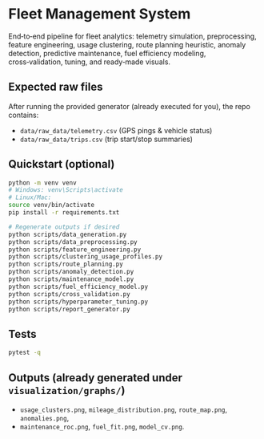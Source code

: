 # Fleet Management System

End‑to‑end pipeline for fleet analytics: telemetry simulation, preprocessing, feature engineering,
usage clustering, route planning heuristic, anomaly detection, predictive maintenance, fuel efficiency modeling,
cross‑validation, tuning, and ready‑made visuals.

## Expected raw files
After running the provided generator (already executed for you), the repo contains:
- `data/raw_data/telemetry.csv` (GPS pings & vehicle status)
- `data/raw_data/trips.csv` (trip start/stop summaries)

## Quickstart (optional)
```bash
python -m venv venv
# Windows: venv\Scripts\activate
# Linux/Mac:
source venv/bin/activate
pip install -r requirements.txt

# Regenerate outputs if desired
python scripts/data_generation.py
python scripts/data_preprocessing.py
python scripts/feature_engineering.py
python scripts/clustering_usage_profiles.py
python scripts/route_planning.py
python scripts/anomaly_detection.py
python scripts/maintenance_model.py
python scripts/fuel_efficiency_model.py
python scripts/cross_validation.py
python scripts/hyperparameter_tuning.py
python scripts/report_generator.py
```

## Tests
```bash
pytest -q
```

## Outputs (already generated under `visualization/graphs/`)
- `usage_clusters.png`, `mileage_distribution.png`, `route_map.png`, `anomalies.png`,
- `maintenance_roc.png`, `fuel_fit.png`, `model_cv.png`.
